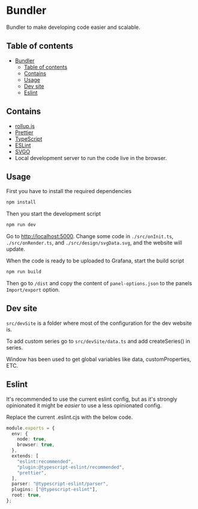 # Bundler

Bundler to make developing code easier and scalable.

## Table of contents

- [Bundler](#bundler)
  - [Table of contents](#table-of-contents)
  - [Contains](#contains)
  - [Usage](#usage)
  - [Dev site](#dev-site)
  - [Eslint](#eslint)

## Contains

- [rollup.js](https://rollupjs.org/)
- [Prettier](https://prettier.io/)
- [TypeScript](https://www.typescriptlang.org/)
- [ESLint](https://eslint.org/)
- [SVGO](https://github.com/svg/svgo)
- Local development server to run the code live in the browser.

## Usage

First you have to install the required dependencies

```bash
npm install
```

Then you start the development script

```bash
npm run dev
```

Go to <http://localhost:5000>. Change some code in `./src/onInit.ts`, `./src/onRender.ts`, and `./src/design/svgData.svg`, and the website will update.

When the code is ready to be uploaded to Grafana, start the build script

```bash
npm run build
```

Then go to `/dist` and copy the content of `panel-options.json` to the panels `Import/export` option.

## Dev site

`src/devSite` is a folder where most of the configuration for the dev website is.

To add custom series go to `src/devSite/data.ts` and add createSeries() in series.

Window has been used to get global variables like data, customProperties, ETC.

## Eslint

It's recommended to use the current eslint config, but as it's strongly opinionated it might be _easier_ to use a less opinionated config.

Replace the current .eslint.cjs with the below code.

```ts
module.exports = {
  env: {
    node: true,
    browser: true,
  },
  extends: [
    "eslint:recommended",
    "plugin:@typescript-eslint/recommended",
    "prettier",
  ],
  parser: "@typescript-eslint/parser",
  plugins: ["@typescript-eslint"],
  root: true,
};
```
